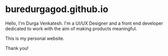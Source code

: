 # buredurgagod.github.io
Hello, I'm Durga Venkatesh.
I'm a UI/UX Designer and a front end developer dedicated to work with the aim of making products meaningful.

This is my personal website.

Thank you!
